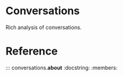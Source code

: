 # Conversations

Rich analysis of conversations.


# Reference

::: conversations.__about__
    :docstring:
    :members:
